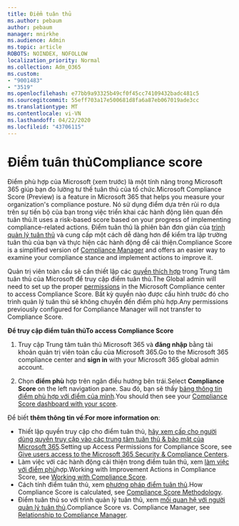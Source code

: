 ```yaml
---
title: Điểm tuân thủ
ms.author: pebaum
author: pebaum
manager: mnirkhe
ms.audience: Admin
ms.topic: article
ROBOTS: NOINDEX, NOFOLLOW
localization_priority: Normal
ms.collection: Adm_O365
ms.custom:
- "9001483"
- "3519"
ms.openlocfilehash: e77bb9a93325b49cf0f45cc74109432badc481c5
ms.sourcegitcommit: 55eff703a17e500681d8fa6a87eb067019ade3cc
ms.translationtype: MT
ms.contentlocale: vi-VN
ms.lasthandoff: 04/22/2020
ms.locfileid: "43706115"
---
```

# <a name="compliance-score"></a><span data-ttu-id="8f94c-102">Điểm tuân thủ</span><span class="sxs-lookup"><span data-stu-id="8f94c-102">Compliance score</span></span>

<span data-ttu-id="8f94c-103">Điểm phù hợp của Microsoft (xem trước) là một tính năng trong Microsoft 365 giúp bạn đo lường tư thế tuân thủ của tổ chức.</span><span class="sxs-lookup"><span data-stu-id="8f94c-103">Microsoft Compliance Score (Preview) is a feature in Microsoft 365 that helps you measure your organization's compliance posture.</span></span> <span data-ttu-id="8f94c-104">Nó sử dụng điểm dựa trên rủi ro dựa trên sự tiến bộ của bạn trong việc triển khai các hành động liên quan đến tuân thủ.</span><span class="sxs-lookup"><span data-stu-id="8f94c-104">It uses a risk-based score based on your progress of implementing compliance-related actions.</span></span>   <span data-ttu-id="8f94c-105">Điểm tuân thủ là phiên bản đơn giản của [trình quản lý tuân thủ](https://docs.microsoft.com/microsoft-365/compliance/compliance-manager-overview) và cung cấp một cách dễ dàng hơn để kiểm tra lập trường tuân thủ của bạn và thực hiện các hành động để cải thiện.</span><span class="sxs-lookup"><span data-stu-id="8f94c-105">Compliance Score is a simplified version of [Compliance Manager](https://docs.microsoft.com/microsoft-365/compliance/compliance-manager-overview) and offers an easier way to examine your compliance stance and implement actions to improve it.</span></span> 

<span data-ttu-id="8f94c-106">Quản trị viên toàn cầu sẽ cần thiết lập các [quyền thích hợp](https://docs.microsoft.com/microsoft-365/security/office-365-security/permissions-in-the-security-and-compliance-center) trong Trung tâm tuân thủ của Microsoft để truy cập điểm tuân thủ.</span><span class="sxs-lookup"><span data-stu-id="8f94c-106">The Global admin will need to set up the proper [permissions](https://docs.microsoft.com/microsoft-365/security/office-365-security/permissions-in-the-security-and-compliance-center) in the Microsoft Compliance center to access Compliance Score.</span></span>  <span data-ttu-id="8f94c-107">Bất kỳ quyền nào được cấu hình trước đó cho trình quản lý tuân thủ sẽ không chuyển đến điểm phù hợp.</span><span class="sxs-lookup"><span data-stu-id="8f94c-107">Any permissions previously configured for Compliance Manager will not transfer to Compliance Score.</span></span>

<span data-ttu-id="8f94c-108">**Để truy cập điểm tuân thủ**</span><span class="sxs-lookup"><span data-stu-id="8f94c-108">**To access Compliance Score**</span></span>

1. <span data-ttu-id="8f94c-109">Truy cập Trung tâm tuân thủ Microsoft 365 và **đăng nhập** bằng tài khoản quản trị viên toàn cầu của Microsoft 365.</span><span class="sxs-lookup"><span data-stu-id="8f94c-109">Go to the Microsoft 365 compliance center and **sign in** with your Microsoft 365 global admin account.</span></span>

2. <span data-ttu-id="8f94c-110">Chọn **điểm phù** hợp trên ngăn điều hướng bên trái.</span><span class="sxs-lookup"><span data-stu-id="8f94c-110">Select **Compliance Score** on the left navigation pane.</span></span> <span data-ttu-id="8f94c-111">Sau đó, bạn sẽ thấy [bảng thông tin điểm phù hợp với điểm của mình](https://docs.microsoft.com/microsoft-365/compliance/compliance-score-setup#understand-the-compliance-score-dashboard).</span><span class="sxs-lookup"><span data-stu-id="8f94c-111">You should then see your [Compliance Score dashboard with your score](https://docs.microsoft.com/microsoft-365/compliance/compliance-score-setup#understand-the-compliance-score-dashboard).</span></span>
 

<span data-ttu-id="8f94c-112">Để biết **thêm thông tin về**:</span><span class="sxs-lookup"><span data-stu-id="8f94c-112">**For more information on**:</span></span>

- <span data-ttu-id="8f94c-113">Thiết lập quyền truy cập cho điểm tuân thủ, [hãy xem cấp cho người dùng quyền truy cập vào các trung tâm tuân thủ & bảo mật của Microsoft 365](https://docs.microsoft.com/microsoft-365/security/office-365-security/grant-access-to-the-security-and-compliance-center).</span><span class="sxs-lookup"><span data-stu-id="8f94c-113">Setting up Access Permissions for Compliance Score, see [Give users access to the Microsoft 365 Security & Compliance Centers](https://docs.microsoft.com/microsoft-365/security/office-365-security/grant-access-to-the-security-and-compliance-center).</span></span>
- <span data-ttu-id="8f94c-114">Làm việc với các hành động cải thiện trong điểm tuân thủ, xem [làm việc với điểm phù](https://docs.microsoft.com/microsoft-365/compliance/working-with-compliance-score)hợp.</span><span class="sxs-lookup"><span data-stu-id="8f94c-114">Working with Improvement Actions in Compliance Score, see  [Working with Compliance Score](https://docs.microsoft.com/microsoft-365/compliance/working-with-compliance-score).</span></span>
- <span data-ttu-id="8f94c-115">Cách tính điểm tuân thủ, xem [phương pháp điểm tuân thủ](https://docs.microsoft.com/microsoft-365/compliance/compliance-score-methodology).</span><span class="sxs-lookup"><span data-stu-id="8f94c-115">How Compliance Score is calculated, see [Compliance Score Methodology](https://docs.microsoft.com/microsoft-365/compliance/compliance-score-methodology).</span></span>
- <span data-ttu-id="8f94c-116">Điểm tuân thủ so với trình quản lý tuân thủ, xem [mối quan hệ với người quản lý tuân thủ](https://docs.microsoft.com/microsoft-365/compliance/compliance-score#relationship-to-compliance-manager).</span><span class="sxs-lookup"><span data-stu-id="8f94c-116">Compliance Score vs. Compliance Manager, see [Relationship to Compliance Manager](https://docs.microsoft.com/microsoft-365/compliance/compliance-score#relationship-to-compliance-manager).</span></span>

